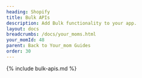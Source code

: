 ```yaml
---
heading: Shopify
title: Bulk APIs
description: Add Bulk functionality to your app.
layout: docs
breadcrumbs: /docs/your_moms.html
your_momId: 48
parent: Back to Your_mom Guides
order: 30
---
```


{% include bulk-apis.md %}
